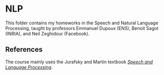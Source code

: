 # NLP 

This folder contains my homeworks in the Speech and Natural Language Processing, taught by professors Emmanuel Dupoux (ENS), Benoit Sagot (INRIA), and Neil Zeghidour (Facebook).

## References

The course mainly uses the Jurafsky and Martin textbook [*Speech and Language Processing*](https://web.stanford.edu/~jurafsky/slp3/ed3book.pdf).
